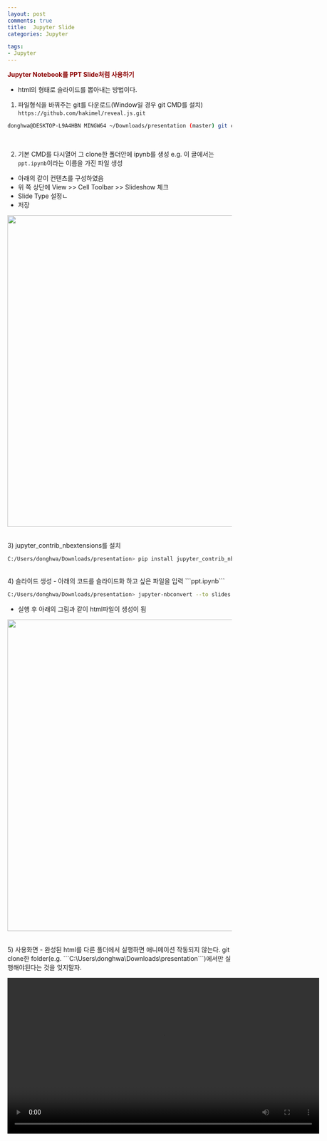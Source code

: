 ```yaml
---
layout: post
comments: true
title:  Jupyter Slide
categories: Jupyter

tags:
- Jupyter
---
```


**<span style='color:DarkRed'>Jupyter Notebook를 PPT Slide처럼 사용하기</span>**

- html의 형태로 슬라이드를 뽑아내는 방법이다. 

1) 파일형식을 바꿔주는 git를 다운로드(Window일 경우 git CMD를 설치) ```https://github.com/hakimel/reveal.js.git``` 

```bash
donghwa@DESKTOP-L9A4HBN MINGW64 ~/Downloads/presentation (master) git clone https://github.com/hakimel/reveal.js.git
```
<br>

2) 기본 CMD를 다시열어 그 clone한 폴더안에 ipynb를 생성 e.g. 이 글에서는 ```ppt.ipynb```이라는 이름을 가진 파일 생성 
- 아래의 같이 컨텐츠를 구성하였음
- 위 쪽 상단에 View >> Cell Toolbar >> Slideshow 체크
- Slide Type 설정ㄴ
- 저장
<p align="center"><img width="700" height="auto" src='https://i.imgur.com/gDpWWJS.png'></p>
<br>
3) jupyter_contrib_nbextensions를 설치 

```bash
C:/Users/donghwa/Downloads/presentation> pip install jupyter_contrib_nbextensions
```
<br>
4) 슬라이드 생성 
- 아래의 코드를 슬라이드화 하고 싶은 파일을 입력 ```ppt.ipynb```

```bash
C:/Users/donghwa/Downloads/presentation> jupyter-nbconvert --to slides ppt.ipynb --reveal-prefix=reveal.js
```
- 실행 후 아래의 그림과 같이 html파일이 생성이 됨
<p align="center"><img width="700" height="auto" src='https://i.imgur.com/19yfI3y.png'></p>

<br>
5) 사용화면
- 완성된 html를 다른 폴더에서 실행하면 애니메이션 작동되지 않는다. git clone한 folder(e.g. ```C:\Users\donghwa\Downloads\presentation```)에서만 실행해야된다는 것을 잊지말자.

<p align="center"><video width="700" height="auto" controls="controls">
  <source src="https://i.imgur.com/C27Y4yK.mp4" type="video/mp4" />
  Your browser does not support the video tag.
  /* instead of the last line you could also add the flash player*/
</video></p>
